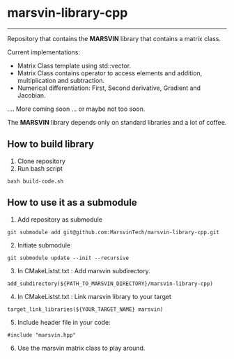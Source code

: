 # marsvin-library-cpp
------------------------------------------------------------------------------

Repository that contains the **MARSVIN** library that contains a matrix class.

Current implementations:

* Matrix Class template using std::vector.
* Matrix Class contains operator to access elements and addition, multiplication and subtraction.
* Numerical differentiation: First, Second derivative, Gradient and Jacobian.

.... More coming soon  ... or maybe not too soon.

The **MARSVIN** library depends only on standard libraries and a lot of coffee.
## How to build library

1. Clone repository
2. Run bash script
```
bash build-code.sh
```

## How to use it as a submodule

1. Add repository as submodule

```
git submodule add git@github.com:MarsvinTech/marsvin-library-cpp.git
```

2. Initiate submodule
```
git submodule update --init --recursive
```

3. In CMakeListst.txt : Add marsvin subdirectory.
```
add_subdirectory(${PATH_TO_MARSVIN_DIRECTORY}/marsvin-library-cpp)
```

4. In CMakeListst.txt : Link marsvin library to your target
```
target_link_libraries(${YOUR_TARGET_NAME} marsvin)
```

5. Include header file in your code:
```
#include "marsvin.hpp"
```

6. Use the marsvin matrix class to play around.

